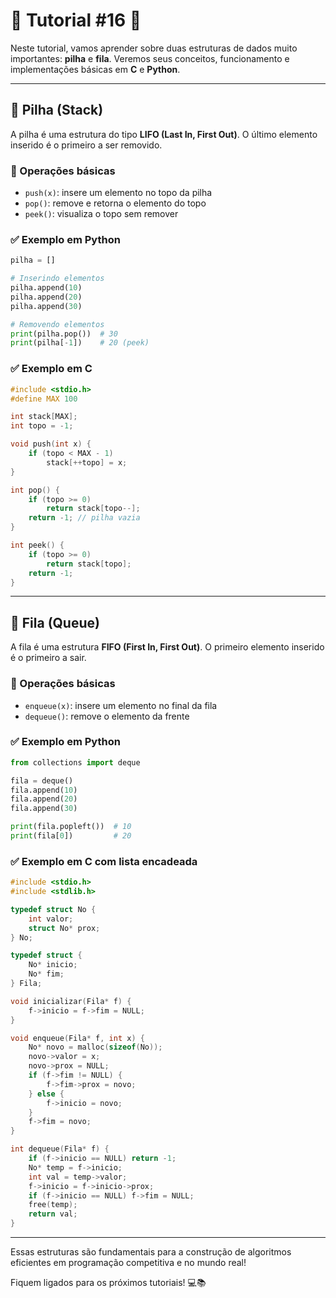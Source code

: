 # 🌟 Tutorial #16 🌟

Neste tutorial, vamos aprender sobre duas estruturas de dados muito importantes: **pilha** e **fila**. Veremos seus conceitos, funcionamento e implementações básicas em **C** e **Python**.

---

## 🧱 Pilha (Stack)

A pilha é uma estrutura do tipo **LIFO (Last In, First Out)**. O último elemento inserido é o primeiro a ser removido.

### 📌 Operações básicas
- `push(x)`: insere um elemento no topo da pilha
- `pop()`: remove e retorna o elemento do topo
- `peek()`: visualiza o topo sem remover

### ✅ Exemplo em Python
```python
pilha = []

# Inserindo elementos
pilha.append(10)
pilha.append(20)
pilha.append(30)

# Removendo elementos
print(pilha.pop())  # 30
print(pilha[-1])    # 20 (peek)
```

### ✅ Exemplo em C
```c
#include <stdio.h>
#define MAX 100

int stack[MAX];
int topo = -1;

void push(int x) {
    if (topo < MAX - 1)
        stack[++topo] = x;
}

int pop() {
    if (topo >= 0)
        return stack[topo--];
    return -1; // pilha vazia
}

int peek() {
    if (topo >= 0)
        return stack[topo];
    return -1;
}
```

---

## 🚦 Fila (Queue)

A fila é uma estrutura **FIFO (First In, First Out)**. O primeiro elemento inserido é o primeiro a sair.

### 📌 Operações básicas
- `enqueue(x)`: insere um elemento no final da fila
- `dequeue()`: remove o elemento da frente

### ✅ Exemplo em Python
```python
from collections import deque

fila = deque()
fila.append(10)
fila.append(20)
fila.append(30)

print(fila.popleft())  # 10
print(fila[0])         # 20
```

### ✅ Exemplo em C com lista encadeada
```c
#include <stdio.h>
#include <stdlib.h>

typedef struct No {
    int valor;
    struct No* prox;
} No;

typedef struct {
    No* inicio;
    No* fim;
} Fila;

void inicializar(Fila* f) {
    f->inicio = f->fim = NULL;
}

void enqueue(Fila* f, int x) {
    No* novo = malloc(sizeof(No));
    novo->valor = x;
    novo->prox = NULL;
    if (f->fim != NULL) {
        f->fim->prox = novo;
    } else {
        f->inicio = novo;
    }
    f->fim = novo;
}

int dequeue(Fila* f) {
    if (f->inicio == NULL) return -1;
    No* temp = f->inicio;
    int val = temp->valor;
    f->inicio = f->inicio->prox;
    if (f->inicio == NULL) f->fim = NULL;
    free(temp);
    return val;
}
```

---

Essas estruturas são fundamentais para a construção de algoritmos eficientes em programação competitiva e no mundo real!

Fiquem ligados para os próximos tutoriais! 💻📚

